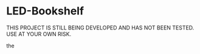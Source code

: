 # LED-Bookshelf
THIS PROJECT IS STILL BEING DEVELOPED AND HAS NOT BEEN TESTED. USE AT YOUR OWN RISK.

the 

